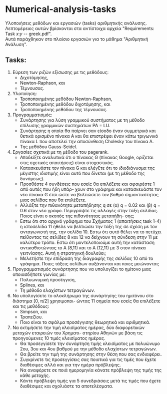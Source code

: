 # Numerical-analysis-tasks
Υλοποιήσεις μεθόδων και εργασιών (tasks) αριθμητικής ανάλυσης. Λεπτομέρειες αυτών βρίσκονται στα αντίστοιχα αρχεία "Requirements: Task *x*:*y* -- greek.pdf". <br>
Αυτά παράχθηκαν στο πλαίσιο εργασιών για το μάθημα "Αριθμητική Ανάλυση".

## Tasks:
1. Εύρεση των ριζών εξίσωσης με τις μεθόδους:
   * Διχοτόμησης,
   * Newton-Raphson, και
   * Τέμνουσας.
2. Υλοποίηση:
   * Τροποποιημένης μεθόδου Newton-Raphson,
   * Τροποποιημένης μεθόδου διχοτόμησης, και
   * Τροποποιημένης μεθόδου της τέμνουσας.
3. Προγραμματισμός: 
   * Συνάρτησης για λύση γραμμικού συστήματος με τη μέθοδο επίλυσης γραμμικών συστημάτων
     PA = LU.
   * Συνάρτησης η οποία θα παίρνει σαν είσοδο έναν συμμετρικό και θετικά ορισμένο πίνακα A και θα επιστρέφει έναν κάτω τριγωνικό πίνακα L που αποτελεί την αποσύνθεση Cholesky του πίνακα A.
   * Της μεθόδου Gauss-Seidel.
4. Εργασίες σχετικά με τη μέθοδο του pagerank.
   * Αποδείξτε αναλυτικά ότι ο πίνακας G (πίνακας Google, ορίζεται στις σχετικές απαιτήσεις) είναι στοχαστικός.
   * Κατασκευάστε τον πίνακα G και ελέγξτε ότι το ιδιοδιάνυσμα της μέγιστης ιδιοτιμής είναι αυτό που δίνεται (με τη μέθοδο της δυνάμεως).
   * Προσθέστε 4 συνδέσεις που εσείς θα επιλέξετε και αφαιρέστε 1 από αυτές που ήδη υπάρ-
     χουν στο γράφημα και κατασκευάστε τον νέο πίνακα G έτσι ώστε να βελτιώσετε τον βαθμό
     σημαντικότητας μιας σελίδας που θα επιλέξετε.
   * Αλλάξτε την πιθανότητα μεταπήδησης q σε (α) q = 0.02 και (β) q = 0.6 στον νέο γράφο.
     Περιγράψτε τις αλλαγές στην τάξη σελίδας. Ποιος είναι ο σκοπός της πιθανότητας μεταπήδη-
     σης;
   *  ́Εστω ότι στο αρχικό γράφημα του Σχήματος 1 (απαιτήσεις task 1-4) η ιστοσελίδα 11 ήθελε να βελτιώσει την τάξη
      της σε σχέση με τον ανταγωνιστή της, την σελίδα 10.  ́Εστω ότι αυτό θέλει να το πετύχει
      πείθοντας τις σελίδες 8 και 12 να δείχνουν τη σύνδεση στην 11 με καλύτερο τρόπο.  ́Εστω ότι
      μοντελοποιούμε αυτή την κατάσταση αντικαθιστώντας το A (8,11) και το A (12,11) με 3 στον
      πίνακα γειτνίασης. Αυτή η στρατηγική δουλεύει;
   * Μελετήστε την επίδραση της διαγραφής της σελίδας 10 από το γράφημα. Ποιες τάξεις σελίδων
     αυξάνονται και ποιες μειώνονται;
5. Προγραμματισμός συνάρτησης που να υπολογίζει το ημίτονο μιας οποιασδήποτε
   γωνίας με:
   * Πολυωνυμική προσέγγιση,
   * Splines, και
   * Τη μέθοδο ελαχίστων τετραγώνων.
6. Να υπολογίσετε το ολοκλήρωμα της συνάρτησης του ημιτόνου στο διάστημα [0, π/2] χρησιμοποι-
   ώντας 11 σημεία που εσείς θα επιλέξετε και τις μεθόδους:
   * Simpson, και
   * Τραπεζίου.
   * Ποιο είναι το σφάλμα προσέγγισης θεωρητικά και αριθμητικά.
7. Να εκτιμήσετε την τιμή κλεισίματος ημέρας, δύο διαφορετικών μετοχών εταιρειών του Χρηματι-
   στηρίου Αθηνών με βάση τις προηγούμενες 10 τιμές κλεισίματος ημέρας.
   * Θα προσεγγίσετε την συνάρτηση τιμής κλεισίματος με πολυώνυμο 2ου, 3ου και 4ου βαθμού με
     την μέθοδο ελαχίστων τετραγώνων.
   * Θα βρείτε την τιμή της συνάρτησης στην θέση
     που σας ενδιαφέρει.
   * Συγκρίνετε τις προσεγγίσεις σας ποιοτικά για τις τιμές που έχετε διαθέσιμες
     αλλά και για την ημέρα πρόβλεψης.
   * Να αναφέρετε σε ποιά ημερομηνία κάνατε πρόβλεψη της τιμής
     της κάθε μετοχής.
   * Κάντε πρόβλεψη τιμής για 5 συνεδριάσεις μετά τις τιμές που έχετε διαθέσιμες
     και σχολιάστε τα αποτελέσματα.
